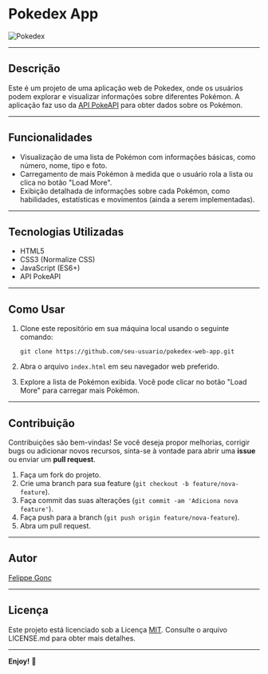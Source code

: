 # Pokedex App

![Pokedex](https://imgur.com/a/X7q9VCi)

---

## Descrição

Este é um projeto de uma aplicação web de Pokedex, onde os usuários podem explorar e visualizar informações sobre diferentes Pokémon. A aplicação faz uso da [API PokeAPI](https://pokeapi.co/) para obter dados sobre os Pokémon.

---

## Funcionalidades

- Visualização de uma lista de Pokémon com informações básicas, como número, nome, tipo e foto.
- Carregamento de mais Pokémon à medida que o usuário rola a lista ou clica no botão "Load More".
- Exibição detalhada de informações sobre cada Pokémon, como habilidades, estatísticas e movimentos (ainda a serem implementadas).

---

## Tecnologias Utilizadas

- HTML5
- CSS3 (Normalize CSS)
- JavaScript (ES6+)
- API PokeAPI

---

## Como Usar

1. Clone este repositório em sua máquina local usando o seguinte comando:

   ```
   git clone https://github.com/seu-usuario/pokedex-web-app.git
   ```

2. Abra o arquivo `index.html` em seu navegador web preferido.

3. Explore a lista de Pokémon exibida. Você pode clicar no botão "Load More" para carregar mais Pokémon.

---

## Contribuição

Contribuições são bem-vindas! Se você deseja propor melhorias, corrigir bugs ou adicionar novos recursos, sinta-se à vontade para abrir uma **issue** ou enviar um **pull request**.

1. Faça um fork do projeto.
2. Crie uma branch para sua feature (`git checkout -b feature/nova-feature`).
3. Faça commit das suas alterações (`git commit -am 'Adiciona nova feature'`).
4. Faça push para a branch (`git push origin feature/nova-feature`).
5. Abra um pull request.

---

## Autor

[Felippe Gonç](https://github.com/Snikrat)

---

## Licença

Este projeto está licenciado sob a Licença [MIT](https://opensource.org/licenses/MIT). Consulte o arquivo LICENSE.md para obter mais detalhes.

---

**Enjoy!** 🚀
